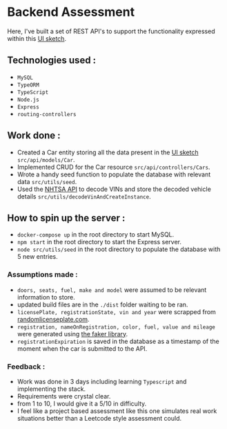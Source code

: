 # Backend Assessment

Here, I've built a set of REST API's to support the functionality expressed within this [UI sketch](https://xd.adobe.com/view/fed5ede8-2626-46ec-a3f9-ec0cba0df6f4-ab86/).

## Technologies used :
- `MySQL`
- `TypeORM`
- `TypeScript`
- `Node.js`
- `Express`
- `routing-controllers`

## Work done :
- Created a Car entity storing all the data present in the [UI sketch](https://xd.adobe.com/view/fed5ede8-2626-46ec-a3f9-ec0cba0df6f4-ab86/) `src/api/models/Car`.
- Implemented CRUD for the Car resource `src/api/controllers/Cars`.
- Wrote a handy seed function to populate the database with relevant data `src/utils/seed`.
-  Used the [NHTSA API](https://vpic.nhtsa.dot.gov/api/) to decode VINs and store the decoded vehicle details `src/utils/decodeVinAndCreateInstance`.

## How to spin up the server :
- `docker-compose up` in the root directory to start MySQL.
- `npm start` in the root directory to start the Express server.
- `node src/utils/seed` in the root directory to populate the database with 5 new entries.

### Assumptions made :
- `doors, seats, fuel, make and model` were assumed to be relevant information to store.
- updated build files are in the `./dist` folder waiting to be ran.
- `licensePlate, registrationState, vin and year` were scrapped from [randomlicenseplate.com](https://randomlicenseplate.com/license-plate).
- `registration, nameOnRegistration, color, fuel, value and mileage` were generated using [the faker library](https://fakerjs.dev/guide/#overview).
- `registrationExpiration` is saved in the database as a timestamp of the moment when the car is submitted to the API.

### Feedback :
- Work was done in 3 days including learning `Typescript` and implementing the stack.
- Requirements were crystal clear.
- from 1 to 10, I would give it a 5/10 in difficulty.
- I feel like a project based assessment like this one simulates real work situations better than a Leetcode style assessment could.